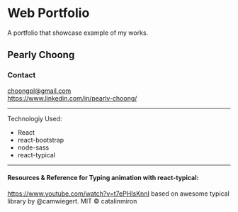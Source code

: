 # Web Portfolio
A portfolio that showcase example of my works. 


## Pearly Choong


### Contact
choongpl@gmail.com </br>
https://www.linkedin.com/in/pearly-choong/

----------------------------------
Technologiy Used: <br>
* React 
* react-bootstrap
* node-sass
* react-typical

----------------------------------
#### Resources & Reference for Typing animation with react-typical: 
https://www.youtube.com/watch?v=t7ePHIsKnnI
based on awesome typical library by @camwiegert.
MIT © catalinmiron
